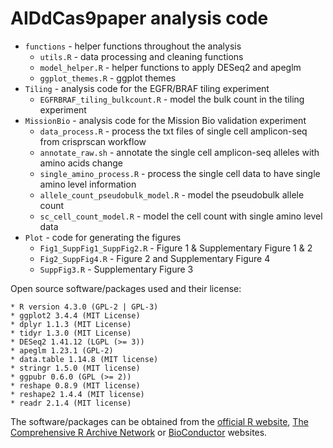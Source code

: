 # AIDdCas9paper analysis code

* `functions` - helper functions throughout the analysis
    * `utils.R` - data processing and cleaning functions
    * `model_helper.R` - helper functions to apply DESeq2 and apeglm 
    * `ggplot_themes.R` - ggplot themes
* `Tiling` - analysis code for the EGFR/BRAF tiling experiment
    * `EGFRBRAF_tiling_bulkcount.R` - model the bulk count in the tiling experiment
* `MissionBio` - analysis code for the Mission Bio validation experiment
    * `data_process.R` - process the txt files of single cell amplicon-seq from crisprscan workflow
    * `annotate_raw.sh` - annotate the single cell amplicon-seq alleles with amino acids change
    * `single_amino_process.R` - process the single cell data to have single amino level information
    * `allele_count_pseudobulk_model.R` - model the pseudobulk allele count
    * `sc_cell_count_model.R` - model the cell count with single amino level data
* `Plot` - code for generating the figures
    * `Fig1_SuppFig1_SuppFig2.R` - Figure 1 & Supplementary Figure 1 & 2
    * `Fig2_SuppFig4.R` - Figure 2 and Supplementary Figure 4
    * `SuppFig3.R` - Supplementary Figure 3

Open source software/packages used and their license:

    * R version 4.3.0 (GPL-2 | GPL-3)
    * ggplot2 3.4.4 (MIT License)
    * dplyr 1.1.3 (MIT License)
    * tidyr 1.3.0 (MIT License)
    * DESeq2 1.41.12 (LGPL (>= 3))
    * apeglm 1.23.1 (GPL-2)
    * data.table 1.14.8 (MIT license)
    * stringr 1.5.0 (MIT license)
    * ggpubr 0.6.0 (GPL (>= 2))
    * reshape 0.8.9 (MIT license)
    * reshape2 1.4.4 (MIT license)
    * readr 2.1.4 (MIT license)
    
The software/packages can be obtained from the [official R website](https://www.r-project.org/), [The Comprehensive R Archive Network](https://cran.r-project.org/) or [BioConductor](https://www.bioconductor.org/) websites. 
